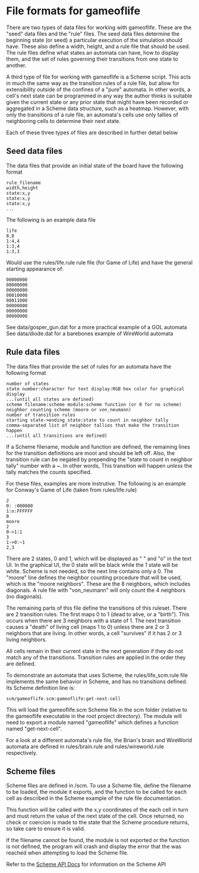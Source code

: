 File formats for gameoflife
===========================

There are two types of data files for working with gameoflife. These are the
"seed" data files and the "rule" files. The seed data files determine the
beginning state (or seed) a particular execution of the simulation should have.
These also define a width, height, and a rule file that should be used. The
rule files define what states an automata can have, how to display them, and
the set of rules governing their transitions from one state to another.

A third type of file for working with gameoflife is a Scheme script. This acts
in much the same way as the transition rules of a rule file, but allow for
extensibility outside of the confines of a "pure" automata. In other words, a
cell's next state can be programmed in any way the author thinks is suitable
given the current state or any prior state that might have been recorded or
aggregated in a Scheme data structure, such as a heatmap. However, with only
the transitions of a rule file, an automata's cells use only tallies of
neighboring cells to determine their next state.

Each of these three types of files are described in further detail below

Seed data files
---------------
The data files that provide an initial state of the board have the following
format

    rule_filename
    width,height
    state:x,y
    state:x,y
    state:x,y
    ...

The following is an example data file

    life
    8,8
    1:4,4
    1:3,4
    1:3,3

Would use the rules/life.rule rule file (for Game of Life) and have the general
starting appearance of:

    00000000
    00000000
    00000000
    00010000
    00011000
    00000000
    00000000
    00000000

See data/gosper_gun.dat for a more practical example of a GOL automata
See data/diode.dat for a barebones example of WireWorld automata

Rule data files
---------------
The data files that provide the set of rules for an automata have the following
format

    number of states
    state number:character for text display:RGB hex color for graphical display
    ...(until all states are defined)
    scheme filename:scheme module:scheme function (or 0 for no scheme)
    neighbor counting scheme (moore or von_neumann)
    number of transition rules
    starting state->ending state:state to count in neighbor tally
    comma-separated list of neighbor tallies that make the transition happen
    ...(until all transitions are defined)

If a Scheme filename, module and function are defined, the remaining lines for
the transition definitions are moot and should be left off. Also, the
transition rule can be negated by prepending the "state to count in neighbor tally"
number with a ~. In other words, This transition will happen *unless* the tally
matches the counts specified.

For these files, examples are more instrutive. The following is an example for
Conway's Game of Life (taken from rules/life.rule)

    2
    0: :000000
    1:o:FFFFFF
    0
    moore
    2
    0->1:1
    3
    1->0:~1
    2,3

There are 2 states, 0 and 1, which will be displayed as " " and "o" in the text
UI. In the graphical UI, the 0 state will be black while the 1 state will be
white. Scheme is not needed, so the next line contains only a 0. The "moore"
line defines the neighbor counting procedure that will be used, which is the
"moore neighbors". These are the 8 neighbors, which includes diagonals.
A rule file with "von_neumann" will only count the 4 neighbors (no diagonals).

The remaining parts of this file define the transitions of this ruleset. There
are 2 transition rules. The first maps 0 to 1 (dead to alive, or a "birth").
This occurs when there are 3 neighbors with a state of 1. The next transition
causes a "death" of living cell (maps 1 to 0) unless there are 2 or 3 neighbors
that are living. In other words, a cell "survives" if it has 2 or 3 living
neighbors.

All cells remain in their current state in the next generation if they do not
match any of the transitions. Transition rules are applied in the order they
are defined.

To demonstrate an automata that uses Scheme, the rules/life_scm.rule file
implements the same behavior in Scheme, and has no transitions defined. Its
Scheme definition line is:

    scm/gameoflife.scm:gameoflife:get-next-cell

This will load the gameoflife.scm Scheme file in the scm folder (relative to
the gameoflife executable in the root project directory). The module will need
to export a module named "gameoflife" which defines a function named
"get-next-cell".

For a look at a different automata's rule file, the Brian's brain and
WireWorld automata are defined in rules/brain.rule and rules/wireworld.rule
respectively.

Scheme files
------------

Scheme files are defined in /scm. To use a Scheme file, define the filename
to be loaded, the module it exports, and the function to be called for each
cell as described in the Scheme example of the rule file documentation.

This function will be called with the x,y coordinates of the each cell in turn
and must return the value of the next state of the cell. Once returned, no
check or coercion is made to the state that the Scheme procedure returns, so
take care to ensure it is valid.

If the filename cannot be found, the module is not exported or the function
is not defined, the program will crash and display the error that the was
reached when attempting to load the Scheme file.

Refer to the [Scheme API Docs](scheme_api.md) for information on the
Scheme API
